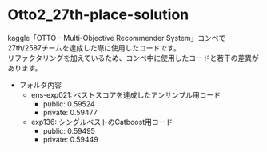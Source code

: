 # Otto2_27th-place-solution
kaggle「OTTO – Multi-Objective Recommender System」コンペで27th/2587チームを達成した際に使用したコードです。  
リファクタリングを加えているため、コンペ中に使用したコードと若干の差異があります。  

- フォルダ内容
  - ens-exp021: ベストスコアを達成したアンサンブル用コード
    - public: 0.59524
    - private: 0.59477
  - exp136: シングルベストのCatboost用コード
    - public: 0.59495
    - private: 0.59449